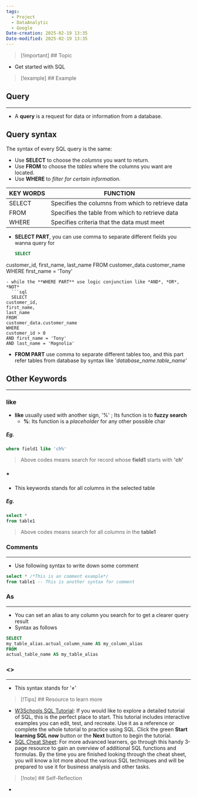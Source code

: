 ```yaml
---
tags:
  - Project
  - DataAnalytic
  - Google
Date-creation: 2025-02-19 13:35
Date-modified: 2025-02-19 13:35
---
```

> [!important] ## Topic 
- Get started with SQL

>[!example] ## Example
## Query
---
- A **query** is a request for data or information from a database.
## Query syntax
The syntax of every SQL query is the same: 
- Use **SELECT** to choose the *columns* you want to return.
- Use **FROM** to choose the *tables* where the columns you want are located.
- Use **WHERE** to *filter for certain information.*

| KEY WORDS | FUNCTION                                          |
| --------- | ------------------------------------------------- |
| SELECT    | Specifies the columns from which to retrieve data |
| FROM      | Specifies the table from which to retrieve data   |
| WHERE     | Specifies criteria that the data must meet        |
- **SELECT PART**, you can use comma to separate different fields you wanna query for
  ```sql
  SELECT
customer_id,
first_name,
last_name
FROM
customer_data.customer_name
WHERE
first_name = 'Tony'
```
- while the **WHERE PART** use logic conjunction like *AND*, *OR*, *NOT*
  ```sql
  SELECT
customer_id,
first_name,
last_name
FROM
customer_data.customer_name
WHERE
customer_id > 0
AND first_name = 'Tony'
AND last_name = 'Magnolia'
```
- **FROM PART** use comma to separate different tables too, and this part refer tables from database by syntax like '*database_name.table_name*'

## Other Keywords
---
### like
- **like** usually used with another sign, '%' ; Its function is to **fuzzy search**
	- **%**: Its function is a *placeholder* for any other possible char
##### Eg.
```sql
where field1 like 'ch%'
```
> Above codes means search for record whose **field1** starts with **'ch'**

### *
- This keywords stands for all columns in the selected table
##### Eg.
```sql
select * 
from table1
```
>  Above codes means search for all columns in the **table1**

### Comments
---
- Use following syntax to write down some comment
```sql
select * /*This is an comment example*/
from table1 -- This is another syntax for comment
```

### As
---
- You can set an alias to any column you search for to get a clearer query result
- Syntax as follows
```sql
SELECT
my_table_alias.actual_column_name AS my_column_alias
FROM
actual_table_name AS my_table_alias
```

### <>
---
- This syntax stands for '≠'

> [!Tips] ## Resource to learn more
- [W3Schools SQL Tutorial](https://www.w3schools.com/sql/default.asp "W3Schools SQL Tutorial"): If you would like to explore a detailed tutorial of SQL, this is the perfect place to start. This tutorial includes interactive examples you can edit, test, and recreate. Use it as a reference or complete the whole tutorial to practice using SQL. Click the green **Start learning SQL now** button or the **Next** button to begin the tutorial.
- [SQL Cheat Sheet](https://www.sqltutorial.org/sql-cheat-sheet/ "SQL Cheat Sheet"): For more advanced learners, go through this handy 3-page resource to gain an overview of additional SQL functions and formulas. By the time you are finished looking through the cheat sheet, you will know a lot more about the various SQL techniques and will be prepared to use it for business analysis and other tasks.

> [!note] ## Self-Reflection
- 